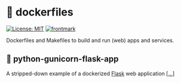 # :whale: dockerfiles

[![License: MIT](https://img.shields.io/badge/License-MIT-yellow.svg)](https://opensource.org/licenses/MIT)
[![frontmark](https://img.shields.io/badge/powered%20by-frontmark-lightgrey.svg)](https://www.frontmark.de/)

Dockerfiles and Makefiles to build and run (web) apps and services.

## :snake: python-gunicorn-flask-app

A stripped-down example of a dockerized [Flask](https://flask.palletsprojects.com/en/2.2.x/) web application [[...]](python-gunicorn-flask-app)
